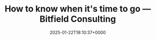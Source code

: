 ---
title: How to know when it's time to go — Bitfield Consulting
slug: 20250122T181037
date: 2025-01-22T18:10:37+0000
params:
  url: https://bitfieldconsulting.com/posts/when-its-time-to-go
tags:
- culture
---